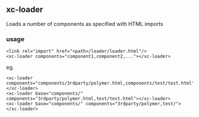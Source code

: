 ## xc-loader

Loads a number of components as specified with HTML imports

### usage

    <link rel="import" href="<path>/loader/loader.html"/>
    <xc-loader components="component1,component2,..."></xc-loader>

eg.

    <xc-loader components="components/3rdparty/polymer.html,components/test/test.html"></xc-loader>
    <xc-loader base="components/" components="3rdparty/polymer.html,test/test.html"></xc-loader>
    <xc-loader base="components/" components="3rdparty/polymer,test/"></xc-loader>
